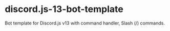 # discord.js-13-bot-template
Bot template for Discord.js v13 with command handler, Slash (/) commands.
